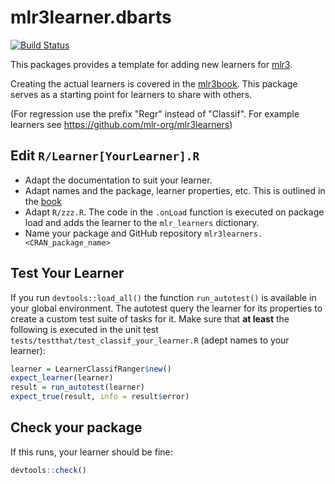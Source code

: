 # mlr3learner.dbarts

[![Build Status](https://travis-ci.org/mlr-org/mlr3learnertemplate.svg?branch=master)](https://travis-ci.org/mlr-org/mlr3learnertemplate)

This packages provides a template for adding new learners for [mlr3](https://mlr3.mlr-org.com).

Creating the actual learners is covered in the [mlr3book](https://mlr3book.mlr-org.com/extending-mlr3.html).
This package serves as a starting point for learners to share with others.


(For regression use the prefix "Regr" instead of "Classif". For example learners see https://github.com/mlr-org/mlr3learners)

## Edit `R/Learner[YourLearner].R`

- Adapt the documentation to suit your learner.
- Adapt names and the package, learner properties, etc.
  This is outlined in the [book](https://mlr3book.mlr-org.com/extending-mlr3.html)
- Adapt `R/zzz.R`. The code in the `.onLoad` function is executed on package load and adds the learner to the `mlr_learners` dictionary.
- Name your package and GitHub repository `mlr3learners.<CRAN_package_name>`

## Test Your Learner
If you run `devtools::load_all()` the function `run_autotest()` is available in your global environment.
The autotest query the learner for its properties to create a custom test suite of tasks for it.
Make sure that **at least** the following is executed in the unit test `tests/testthat/test_classif_your_learner.R` (adept names to your learner):

```r
learner = LearnerClassifRanger$new()
expect_learner(learner)
result = run_autotest(learner)
expect_true(result, info = result$error)
```

## Check your package
If this runs, your learner should be fine:
```r
devtools::check()
```
